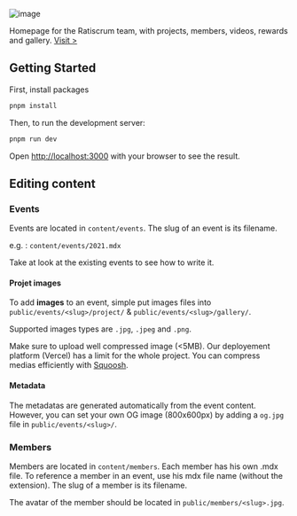 ![image](https://github.com/FranckG28/Ratiscrum/assets/19238963/f1f618bc-0b4b-4ceb-8259-69dc631f82ab)

Homepage for the Ratiscrum team, with projects, members, videos, rewards and gallery. [Visit >](https://ratiscrum.vercel.app)

## Getting Started

First, install packages

```bash
pnpm install
```

Then, to run the development server:

```bash
pnpm run dev
```

Open [http://localhost:3000](http://localhost:3000) with your browser to see the result.


## Editing content

### Events 

Events are located in `content/events`. The slug of an event is its filename.

e.g. : `content/events/2021.mdx`

Take at look at the existing events to see how to write it.

#### Projet images

To add **images** to an event, simple put images files into `public/events/<slug>/project/` & `public/events/<slug>/gallery/`.

Supported images types are `.jpg`, `.jpeg` and `.png`.

Make sure to upload well compressed image (<5MB). Our deployement platform (Vercel) has a limit for the whole project.
You can compress medias efficiently with [Squoosh](https://squoosh.app/).

#### Metadata

The metadatas are generated automatically from the event content. However, you can set your own OG image (800x600px) by adding a `og.jpg` file in `public/events/<slug>/`.


### Members

Members are located in `content/members`. Each member has his own .mdx file.
To reference a member in an event, use his mdx file name (without the extension). 
The slug of a member is its filename.

The avatar of the member should be located in `public/members/<slug>.jpg`.
